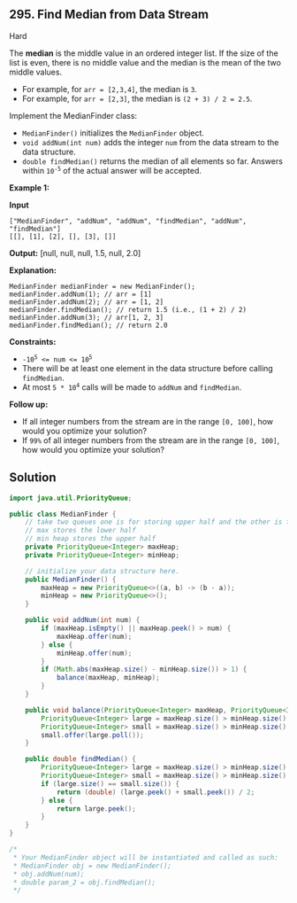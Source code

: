 ## 295\. Find Median from Data Stream

Hard

The **median** is the middle value in an ordered integer list. If the size of the list is even, there is no middle value and the median is the mean of the two middle values.

*   For example, for `arr = [2,3,4]`, the median is `3`.
*   For example, for `arr = [2,3]`, the median is `(2 + 3) / 2 = 2.5`.

Implement the MedianFinder class:

*   `MedianFinder()` initializes the `MedianFinder` object.
*   `void addNum(int num)` adds the integer `num` from the data stream to the data structure.
*   `double findMedian()` returns the median of all elements so far. Answers within <code>10<sup>-5</sup></code> of the actual answer will be accepted.

**Example 1:**

**Input**

    ["MedianFinder", "addNum", "addNum", "findMedian", "addNum", "findMedian"]
    [[], [1], [2], [], [3], []]

**Output:** [null, null, null, 1.5, null, 2.0]

**Explanation:**

    MedianFinder medianFinder = new MedianFinder();
    medianFinder.addNum(1); // arr = [1]
    medianFinder.addNum(2); // arr = [1, 2]
    medianFinder.findMedian(); // return 1.5 (i.e., (1 + 2) / 2)
    medianFinder.addNum(3); // arr[1, 2, 3]
    medianFinder.findMedian(); // return 2.0 

**Constraints:**

*   <code>-10<sup>5</sup> <= num <= 10<sup>5</sup></code>
*   There will be at least one element in the data structure before calling `findMedian`.
*   At most <code>5 * 10<sup>4</sup></code> calls will be made to `addNum` and `findMedian`.

**Follow up:**

*   If all integer numbers from the stream are in the range `[0, 100]`, how would you optimize your solution?
*   If `99%` of all integer numbers from the stream are in the range `[0, 100]`, how would you optimize your solution?

## Solution

```java
import java.util.PriorityQueue;

public class MedianFinder {
    // take two queues one is for storing upper half and the other is for lowerhalf
    // max stores the lower half
    // min heap stores the upper half
    private PriorityQueue<Integer> maxHeap;
    private PriorityQueue<Integer> minHeap;

    // initialize your data structure here.
    public MedianFinder() {
        maxHeap = new PriorityQueue<>((a, b) -> (b - a));
        minHeap = new PriorityQueue<>();
    }

    public void addNum(int num) {
        if (maxHeap.isEmpty() || maxHeap.peek() > num) {
            maxHeap.offer(num);
        } else {
            minHeap.offer(num);
        }
        if (Math.abs(maxHeap.size() - minHeap.size()) > 1) {
            balance(maxHeap, minHeap);
        }
    }

    public void balance(PriorityQueue<Integer> maxHeap, PriorityQueue<Integer> minHeap) {
        PriorityQueue<Integer> large = maxHeap.size() > minHeap.size() ? maxHeap : minHeap;
        PriorityQueue<Integer> small = maxHeap.size() > minHeap.size() ? minHeap : maxHeap;
        small.offer(large.poll());
    }

    public double findMedian() {
        PriorityQueue<Integer> large = maxHeap.size() > minHeap.size() ? maxHeap : minHeap;
        PriorityQueue<Integer> small = maxHeap.size() > minHeap.size() ? minHeap : maxHeap;
        if (large.size() == small.size()) {
            return (double) (large.peek() + small.peek()) / 2;
        } else {
            return large.peek();
        }
    }
}

/*
 * Your MedianFinder object will be instantiated and called as such:
 * MedianFinder obj = new MedianFinder();
 * obj.addNum(num);
 * double param_2 = obj.findMedian();
 */
```